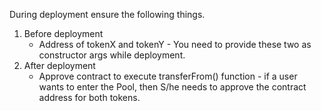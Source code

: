 During deployment ensure the following things.

1. Before deployment
    * Address of tokenX and tokenY - You need to provide these two as constructor args while deployment.
2. After deployment
    * Approve contract to execute transferFrom() function - if a user wants to enter the Pool, then S/he needs to approve the contract address for both tokens.

